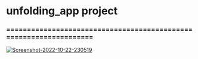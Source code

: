 <h1>unfolding_app project</h1>
<h3>==================================================================</h3>

<a href="https://ibb.co/MBFx8NH"><img src="https://i.ibb.co/mNfVvzK/Screenshot-2022-10-22-230519.png" alt="Screenshot-2022-10-22-230519" border="0" /></a>

